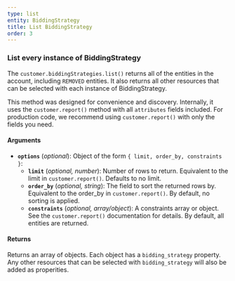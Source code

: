 ```yaml
---
type: list
entity: BiddingStrategy
title: List BiddingStrategy
order: 3
---
```


### List every instance of BiddingStrategy

The `customer.biddingStrategies.list()` returns all of the entities in the account, including `REMOVED` entities. It also returns all other resources that can be selected with each instance of BiddingStrategy.

This method was designed for convenience and discovery. Internally, it uses the `customer.report()` method with all `attributes` fields included. For production code, we recommend using `customer.report()` with only the fields you need.

#### Arguments

- **`options`** (_optional_): Object of the form `{ limit, order_by, constraints }`:
  - **`limit`** (_optional, number_): Number of rows to return. Equivalent to the limit in `customer.report()`. Defaults to no limit.
  - **`order_by`** (_optional, string_): The field to sort the returned rows by. Equivalent to the order_by in `customer.report()`. By default, no sorting is applied.
  - **`constraints`** (_optional, array/object_): A constraints array or object. See the `customer.report()` documentation for details. By default, all entities are returned.

#### Returns

Returns an array of objects.
Each object has a `bidding_strategy` property. Any other resources that can be selected with `bidding_strategy` will also be added as properities.
